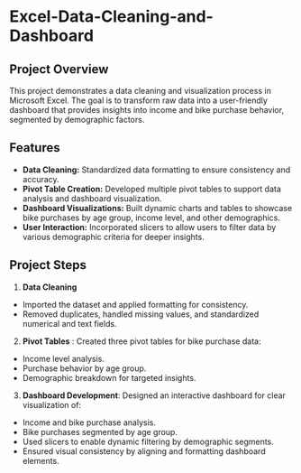 # Excel-Data-Cleaning-and-Dashboard

## **Project Overview**
This project demonstrates a data cleaning and visualization process in Microsoft Excel. The goal is to transform raw data into a user-friendly dashboard that provides insights into income and bike purchase behavior, segmented by demographic factors.

## **Features**
- **Data Cleaning:** Standardized data formatting to ensure consistency and accuracy.
- **Pivot Table Creation:** Developed multiple pivot tables to support data analysis and dashboard visualization.
- **Dashboard Visualizations:** Built dynamic charts and tables to showcase bike purchases by age group, income level, and other demographics.
- **User Interaction:** Incorporated slicers to allow users to filter data by various demographic criteria for deeper insights.

## **Project Steps**
1. **Data Cleaning**
 - Imported the dataset and applied formatting for consistency.
 - Removed duplicates, handled missing values, and standardized numerical and text fields.
   
2. **Pivot Tables** :
Created three pivot tables for bike purchase data:
 - Income level analysis.
 - Purchase behavior by age group.
 - Demographic breakdown for targeted insights.

3. **Dashboard Development**:
Designed an interactive dashboard for clear visualization of:
 - Income and bike purchase analysis.
 - Bike purchases segmented by age group.
 - Used slicers to enable dynamic filtering by demographic segments.
 - Ensured visual consistency by aligning and formatting dashboard elements.
